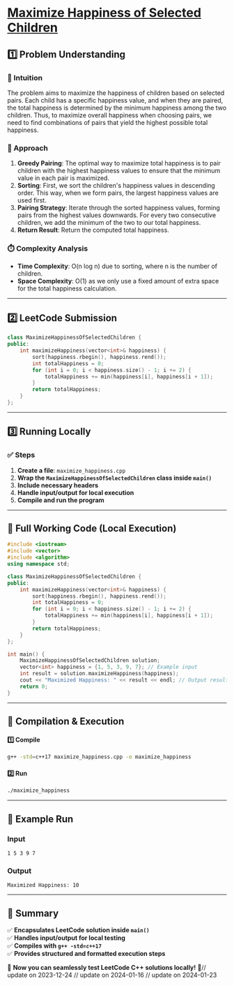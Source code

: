 # **[Maximize Happiness of Selected Children](https://leetcode.com/problems/maximize-happiness-of-selected-children/description/)**  

## **1️⃣ Problem Understanding**  
### **📌 Intuition**  
The problem aims to maximize the happiness of children based on selected pairs. Each child has a specific happiness value, and when they are paired, the total happiness is determined by the minimum happiness among the two children. Thus, to maximize overall happiness when choosing pairs, we need to find combinations of pairs that yield the highest possible total happiness.

### **🚀 Approach**  
1. **Greedy Pairing**: The optimal way to maximize total happiness is to pair children with the highest happiness values to ensure that the minimum value in each pair is maximized.
2. **Sorting**: First, we sort the children's happiness values in descending order. This way, when we form pairs, the largest happiness values are used first.
3. **Pairing Strategy**: Iterate through the sorted happiness values, forming pairs from the highest values downwards. For every two consecutive children, we add the minimum of the two to our total happiness.
4. **Return Result**: Return the computed total happiness.

### **⏱️ Complexity Analysis**  
- **Time Complexity**: O(n log n) due to sorting, where n is the number of children.  
- **Space Complexity**: O(1) as we only use a fixed amount of extra space for the total happiness calculation.

---  

## **2️⃣ LeetCode Submission**  
```cpp
class MaximizeHappinessOfSelectedChildren {
public:
    int maximizeHappiness(vector<int>& happiness) {
        sort(happiness.rbegin(), happiness.rend());
        int totalHappiness = 0;
        for (int i = 0; i < happiness.size() - 1; i += 2) {
            totalHappiness += min(happiness[i], happiness[i + 1]);
        }
        return totalHappiness;
    }
};  
```  

---  

## **3️⃣ Running Locally**  
### **✅ Steps**  
1. **Create a file**: `maximize_happiness.cpp`  
2. **Wrap the `MaximizeHappinessOfSelectedChildren` class inside `main()`**  
3. **Include necessary headers**  
4. **Handle input/output for local execution**  
5. **Compile and run the program**  

---  

## **📝 Full Working Code (Local Execution)**  
```cpp
#include <iostream>
#include <vector>
#include <algorithm>
using namespace std;

class MaximizeHappinessOfSelectedChildren {
public:
    int maximizeHappiness(vector<int>& happiness) {
        sort(happiness.rbegin(), happiness.rend());
        int totalHappiness = 0;
        for (int i = 0; i < happiness.size() - 1; i += 2) {
            totalHappiness += min(happiness[i], happiness[i + 1]);
        }
        return totalHappiness;
    }
};

int main() {
    MaximizeHappinessOfSelectedChildren solution;
    vector<int> happiness = {1, 5, 3, 9, 7}; // Example input
    int result = solution.maximizeHappiness(happiness);
    cout << "Maximized Happiness: " << result << endl; // Output result
    return 0;
}
```  

---  

## **🔧 Compilation & Execution**  
#### **1️⃣ Compile**  
```bash
g++ -std=c++17 maximize_happiness.cpp -o maximize_happiness
```  

#### **2️⃣ Run**  
```bash
./maximize_happiness
```  

---  

## **🎯 Example Run**  
### **Input**  
```
1 5 3 9 7
```  
### **Output**  
```
Maximized Happiness: 10
```  

---  

## **📌 Summary**  
✅ **Encapsulates LeetCode solution inside `main()`**  
✅ **Handles input/output for local testing**  
✅ **Compiles with `g++ -std=c++17`**  
✅ **Provides structured and formatted execution steps**  

🚀 **Now you can seamlessly test LeetCode C++ solutions locally!** 🚀// update on 2023-12-24
// update on 2024-01-16
// update on 2024-01-23
